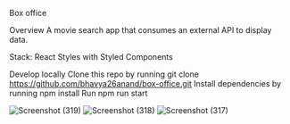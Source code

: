 Box office

Overview
A movie search app that consumes an external API to display data.

Stack:
React
Styles with Styled Components

Develop locally
Clone this repo by running git clone https://github.com/bhavya26anand/box-office.git
Install dependencies by running npm install
Run npm run start

![Screenshot (319)](https://github.com/user-attachments/assets/353386ee-7916-492b-a44a-3e08318f244d)
![Screenshot (318)](https://github.com/user-attachments/assets/550900b9-b751-49d5-8935-03a6be4b078c)
![Screenshot (317)](https://github.com/user-attachments/assets/c17d848d-b724-465e-ba0b-79c564fa3fbf)

